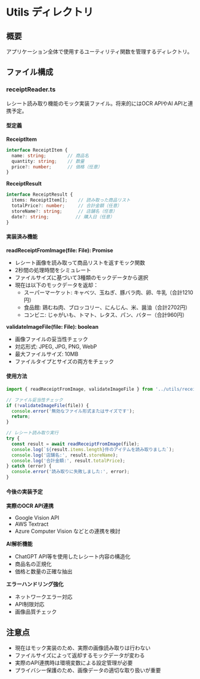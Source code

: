 # Utils ディレクトリ

## 概要
アプリケーション全体で使用するユーティリティ関数を管理するディレクトリ。

## ファイル構成

### receiptReader.ts
レシート読み取り機能のモック実装ファイル。将来的にはOCR APIやAI APIと連携予定。

#### 型定義

**ReceiptItem**
```typescript
interface ReceiptItem {
  name: string;        // 商品名
  quantity: string;    // 数量
  price?: number;      // 価格（任意）
}
```

**ReceiptResult**
```typescript
interface ReceiptResult {
  items: ReceiptItem[];    // 読み取った商品リスト
  totalPrice?: number;     // 合計金額（任意）
  storeName?: string;      // 店舗名（任意）
  date?: string;          // 購入日（任意）
}
```

#### 実装済み機能

**readReceiptFromImage(file: File): Promise<ReceiptResult>**
- レシート画像を読み取って商品リストを返すモック関数
- 2秒間の処理時間をシミュレート
- ファイルサイズに基づいて3種類のモックデータから選択
- 現在は以下のモックデータを返却：
  - スーパーマーケット: キャベツ、玉ねぎ、豚バラ肉、卵、牛乳（合計1210円）
  - 食品館: 鶏むね肉、ブロッコリー、にんじん、米、醤油（合計2702円）
  - コンビニ: じゃがいも、トマト、レタス、パン、バター（合計960円）

**validateImageFile(file: File): boolean**
- 画像ファイルの妥当性チェック
- 対応形式: JPEG, JPG, PNG, WebP
- 最大ファイルサイズ: 10MB
- ファイルタイプとサイズの両方をチェック

#### 使用方法

```typescript
import { readReceiptFromImage, validateImageFile } from '../utils/receiptReader';

// ファイル妥当性チェック
if (!validateImageFile(file)) {
  console.error('無効なファイル形式またはサイズです');
  return;
}

// レシート読み取り実行
try {
  const result = await readReceiptFromImage(file);
  console.log(`${result.items.length}件のアイテムを読み取りました`);
  console.log('店舗名:', result.storeName);
  console.log('合計金額:', result.totalPrice);
} catch (error) {
  console.error('読み取りに失敗しました:', error);
}
```

#### 今後の実装予定

**実際のOCR API連携**
- Google Vision API
- AWS Textract
- Azure Computer Vision
などとの連携を検討

**AI解析機能**
- ChatGPT API等を使用したレシート内容の構造化
- 商品名の正規化
- 価格と数量の正確な抽出

**エラーハンドリング強化**
- ネットワークエラー対応
- API制限対応
- 画像品質チェック

## 注意点
- 現在はモック実装のため、実際の画像読み取りは行わない
- ファイルサイズによって返却するモックデータが変わる
- 実際のAPI連携時は環境変数による設定管理が必要
- プライバシー保護のため、画像データの適切な取り扱いが重要